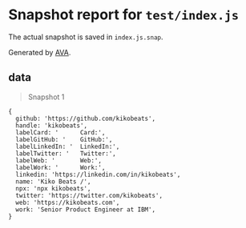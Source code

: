 # Snapshot report for `test/index.js`

The actual snapshot is saved in `index.js.snap`.

Generated by [AVA](https://ava.li).

## data

> Snapshot 1

    {
      github: 'https://github.com/kikobeats',
      handle: 'kikobeats',
      labelCard: '      Card:',
      labelGitHub: '    GitHub:',
      labelLinkedIn: '  LinkedIn:',
      labelTwitter: '   Twitter:',
      labelWeb: '       Web:',
      labelWork: '      Work:',
      linkedin: 'https://linkedin.com/in/kikobeats',
      name: 'Kiko Beats /',
      npx: 'npx kikobeats',
      twitter: 'https://twitter.com/kikobeats',
      web: 'https://kikobeats.com',
      work: 'Senior Product Engineer at IBM',
    }
